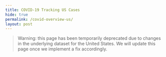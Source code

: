 ```yaml
---
title: COVID-19 Tracking US Cases
hide: true
permalink: /covid-overview-us/
layout: post
---
```


> Warning: this page has been temporarily deprecated due to changes in the underlying dataset for the United States.  We will update this page once we implement a fix accordingly.
